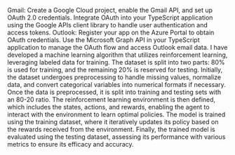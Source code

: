 Gmail: Create a Google Cloud project, enable the Gmail API, and set up OAuth 2.0 credentials. Integrate OAuth into your TypeScript application using the Google APIs client library to handle user authentication and access tokens.
Outlook: Register your app on the Azure Portal to obtain OAuth credentials. Use the Microsoft Graph API in your TypeScript application to manage the OAuth flow and access Outlook email data.
I have developed a machine learning algorithm that utilizes reinforcement learning, leveraging labeled data for training. The dataset is split into two parts: 80% is used for training, and the remaining 20% is reserved for testing. Initially, the dataset undergoes preprocessing to handle missing values, normalize data, and convert categorical variables into numerical formats if necessary. Once the data is preprocessed, it is split into training and testing sets with an 80-20 ratio. The reinforcement learning environment is then defined, which includes the states, actions, and rewards, enabling the agent to interact with the environment to learn optimal policies. The model is trained using the training dataset, where it iteratively updates its policy based on the rewards received from the environment. Finally, the trained model is evaluated using the testing dataset, assessing its performance with various metrics to ensure its efficacy and accuracy.
